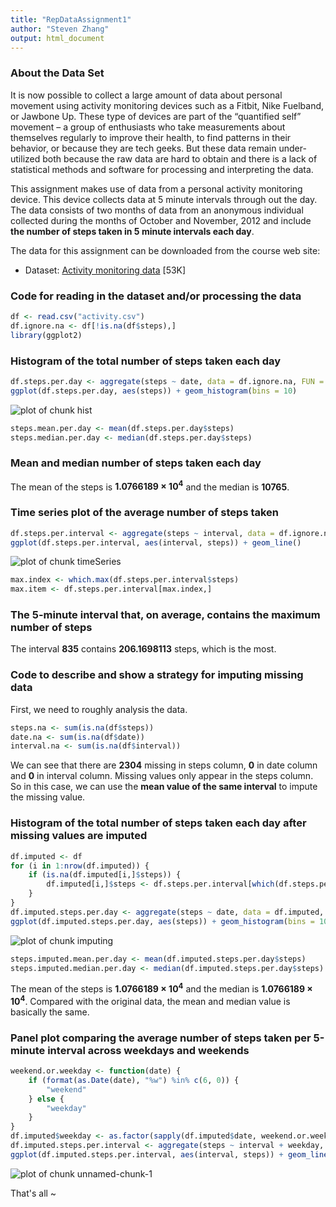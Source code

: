 ```yaml
---
title: "RepDataAssignment1"
author: "Steven Zhang"
output: html_document
---
```




### About the Data Set

It is now possible to collect a large amount of data about personal movement using activity monitoring devices such as a Fitbit, Nike Fuelband, or Jawbone Up. These type of devices are part of the “quantified self” movement – a group of enthusiasts who take measurements about themselves regularly to improve their health, to find patterns in their behavior, or because they are tech geeks. But these data remain under-utilized both because the raw data are hard to obtain and there is a lack of statistical methods and software for processing and interpreting the data.

This assignment makes use of data from a personal activity monitoring device. This device collects data at 5 minute intervals through out the day. The data consists of two months of data from an anonymous individual collected during the months of October and November, 2012 and include **the number of steps taken in 5 minute intervals each day**.

The data for this assignment can be downloaded from the course web site:

* Dataset: [Activity monitoring data](https://d396qusza40orc.cloudfront.net/repdata%2Fdata%2Factivity.zip) [53K]

### Code for reading in the dataset and/or processing the data


```r
df <- read.csv("activity.csv")
df.ignore.na <- df[!is.na(df$steps),]
library(ggplot2)
```

### Histogram of the total number of steps taken each day


```r
df.steps.per.day <- aggregate(steps ~ date, data = df.ignore.na, FUN = sum, na.rm = TRUE)
ggplot(df.steps.per.day, aes(steps)) + geom_histogram(bins = 10)
```

![plot of chunk hist](figure/hist-1.png)

```r
steps.mean.per.day <- mean(df.steps.per.day$steps)
steps.median.per.day <- median(df.steps.per.day$steps)
```

### Mean and median number of steps taken each day

The mean of the steps is **1.0766189 &times; 10<sup>4</sup>** and the median is **10765**.

### Time series plot of the average number of steps taken


```r
df.steps.per.interval <- aggregate(steps ~ interval, data = df.ignore.na, FUN = mean)
ggplot(df.steps.per.interval, aes(interval, steps)) + geom_line()
```

![plot of chunk timeSeries](figure/timeSeries-1.png)

```r
max.index <- which.max(df.steps.per.interval$steps)
max.item <- df.steps.per.interval[max.index,]
```

### The 5-minute interval that, on average, contains the maximum number of steps

The interval **835** contains **206.1698113** steps, which is the most.

### Code to describe and show a strategy for imputing missing data

First, we need to roughly analysis the data.


```r
steps.na <- sum(is.na(df$steps))
date.na <- sum(is.na(df$date))
interval.na <- sum(is.na(df$interval))
```

We can see that there are **2304** missing in steps column, **0** in date column and **0** in interval column. Missing values only appear in the steps column. So in this case, we can use the **mean value of the same interval** to impute the missing value.

### Histogram of the total number of steps taken each day after missing values are imputed


```r
df.imputed <- df
for (i in 1:nrow(df.imputed)) {
    if (is.na(df.imputed[i,]$steps)) {
        df.imputed[i,]$steps <- df.steps.per.interval[which(df.steps.per.interval$interval == df.imputed[i,]$interval),]$steps
    }
}
df.imputed.steps.per.day <- aggregate(steps ~ date, data = df.imputed, FUN = sum)
ggplot(df.imputed.steps.per.day, aes(steps)) + geom_histogram(bins = 10)
```

![plot of chunk imputing](figure/imputing-1.png)

```r
steps.imputed.mean.per.day <- mean(df.imputed.steps.per.day$steps)
steps.imputed.median.per.day <- median(df.imputed.steps.per.day$steps)
```

The mean of the steps is **1.0766189 &times; 10<sup>4</sup>** and the median is **1.0766189 &times; 10<sup>4</sup>**. Compared with the original data, the mean and median value is basically the same.

### Panel plot comparing the average number of steps taken per 5-minute interval across weekdays and weekends

```r
weekend.or.weekday <- function(date) {
    if (format(as.Date(date), "%w") %in% c(6, 0)) {
        "weekend"
    } else {
        "weekday"
    }
}
df.imputed$weekday <- as.factor(sapply(df.imputed$date, weekend.or.weekday))
df.imputed.steps.per.interval <- aggregate(steps ~ interval + weekday, data = df.imputed, FUN = mean)
ggplot(df.imputed.steps.per.interval, aes(interval, steps)) + geom_line(aes(color = weekday), size = 1)
```

![plot of chunk unnamed-chunk-1](figure/unnamed-chunk-1-1.png)

That's all ~
